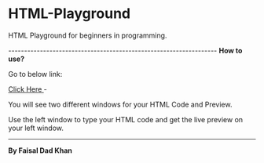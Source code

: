 # HTML-Playground
<p>HTML Playground for beginners in programming.</p>
------------------------------------------------------------------
<strong>How to use?</strong>

<p>Go to below link:</p>
<a href="https://faisaldadkhan13.github.io/HTML-Playground"> Click Here </a>
-
<p>You will see two different windows for your HTML Code and Preview.</p>
<p>Use the left window to type your HTML code and get the live preview on your left window.</p>




--------------------------------------------------------------------
<strong> By Faisal Dad Khan </strong>
